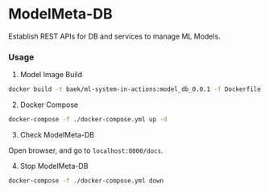 # ModelMeta-DB
Establish REST APIs for DB and services to manage ML Models.

### Usage

1. Model Image Build

```bash
docker build -t baek/ml-system-in-actions:model_db_0.0.1 -f Dockerfile .
```

2. Docker Compose

```bash
docker-compose -f ./docker-compose.yml up -d
```

3. Check ModelMeta-DB

Open browser, and go to `localhost:8000/docs`.

4. Stop ModelMeta-DB

```bash
docker-compose -f ./docker-compose.yml down
```